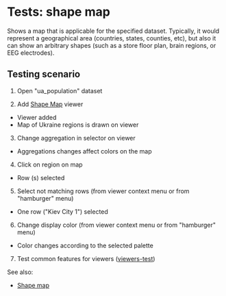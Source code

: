 <!-- TITLE: Tests: Shape map -->
<!-- SUBTITLE: -->

# Tests: shape map

Shows a map that is applicable for the specified dataset. Typically, it would represent a geographical area (countries,
states, counties, etc), but also it can show an arbitrary shapes (such as a store floor plan, brain regions, or EEG
electrodes).

## Testing scenario

1. Open "ua_population" dataset

2. Add [Shape Map](../viewers/shape-map.md) viewer

* Viewer added
* Map of Ukraine regions is drawn on viewer

3. Change aggregation in selector on viewer

* Aggregations changes affect colors on the map

4. Click on region on map

* Row (s) selected

5. Select not matching rows (from viewer context menu or from "hamburger" menu)

* One row ("Kiev City 1") selected

6. Change display color (from viewer context menu or from "hamburger" menu)

* Color changes according to the selected palette

7. Test common features for viewers ([viewers-test](../viewers/viewers-test.md))

See also:

* [Shape map](../viewers/shape-map.md)
